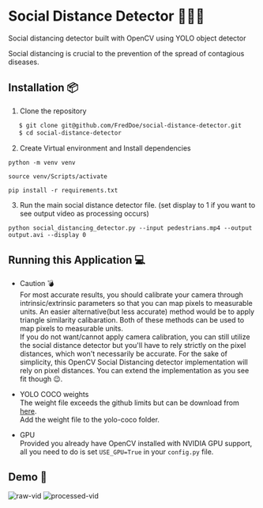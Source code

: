 # Social Distance Detector :cop::heavy_minus_sign::cop:
Social distancing detector built with OpenCV using YOLO object detector
<p align="left">
   Social distancing is crucial to the prevention of the spread of contagious diseases.
</p>


## Installation :package:

1. Clone the repository

```bash
   $ git clone git@github.com/FredDoe/social-distance-detector.git
   $ cd social-distance-detector
```

2. Create Virtual environment and Install dependencies

```
python -m venv venv

source venv/Scripts/activate

pip install -r requirements.txt
```

3. Run the main social distance detector file. (set display to 1 if you want to see output video as processing occurs)
```
python social_distancing_detector.py --input pedestrians.mp4 --output output.avi --display 0
```


## Running this Application :computer:
* Caution :bomb:\
For most accurate results, you should calibrate your camera through intrinsic/extrinsic parameters so that you can map pixels to measurable units.
An easier alternative(but less accurate) method would be to apply triangle similarity calibaration. Both of these methods can be used to map pixels to measurable units.\
If you do not want/cannot apply camera calibration, you can still utilize the social distance detector but you'll have to rely strictly on the pixel distances, which won't necessarily be accurate.
For the sake of simplicity, this OpenCV Social Distancing detector implementation will rely on pixel distances. 
You can extend the implementation as you see fit though :wink:.

* YOLO COCO weights\
The weight file exceeds the github limits but can be download from <a href="https://pjreddie.com/media/files/yolov3.weights">here</a>.\
Add the weight file to the yolo-coco folder.

* GPU\
Provided you already have OpenCV installed with NVIDIA GPU support, all you need to do is set ```USE_GPU=True``` in your ```config.py``` file.

## Demo :movie_camera:
![raw-vid](res/demo0.gif "Unprocessed video") ![processed-vid](res/demo1.gif "Processed video")
